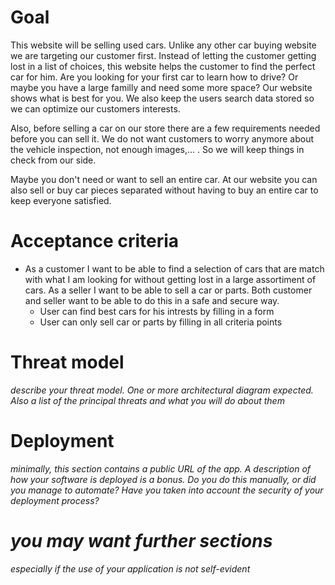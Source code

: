 # Goal
This website will be selling used cars. Unlike any other car buying website we are targeting our customer first. Instead of letting the customer getting lost in a list of choices, this website helps the customer to find the perfect car for him. Are you looking for your first car to learn how to drive? Or maybe you have a large familly and need some more space? Our website shows what is best for you. We also keep the users search data stored so we can optimize our customers interests. 

Also, before selling a car on our store there are a few requirements needed before you can sell it. We do not want customers to worry anymore about the vehicle inspection, not enough images,... . So we will keep things in check from our side.

Maybe you don't need or want to sell an entire car. At our website you can also sell or buy car pieces separated without having to buy an entire car to keep everyone satisfied.

# Acceptance criteria

- As a customer I want to be able to find a selection of cars that are match with what I am looking for without getting lost in a large assortiment of cars. As a seller I want to be able to sell a car or parts. Both customer and seller want to be able to do this in a safe and secure way.
  - User can find best cars for his intrests by filling in a form
  - User can only sell car or parts by filling in all criteria points


# Threat model
*describe your threat model. One or more architectural diagram expected. Also a list of the principal threats and what you will do about them*
# Deployment
*minimally, this section contains a public URL of the app. A description of how your software is deployed is a bonus. Do you do this manually, or did you manage to automate? Have you taken into account the security of your deployment process?*
# *you may want further sections*
*especially if the use of your application is not self-evident*

